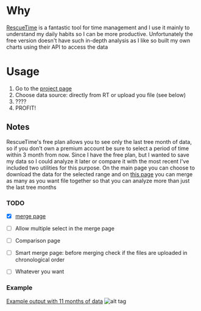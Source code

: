 # Why

[RescueTime](www.rescuetime.com) is a fantastic tool for time management and I use it mainly to understand my daily habits so I can be more productive.
Unfortunately the free version doesn't have such in-depth analysis as I like so built my own charts using their API to access the data

# Usage

1.  Go to the [project page](http://ilbonte.github.io/rescuetime-again/)
2.  Choose data source: directly from RT or upload you file (see below)
3.  ????
4.  PROFIT!

## Notes

RescueTime's free plan allows you to see only the last tree month of data, so if you don't own a premium account be sure to select a period of time within 3 month from now.
Since I have the free plan, but I wanted to save my data so I could analyze it later or compare it with the most recent I've included two utilities for this purpose. On the main page you can choose to download the data for the selected range and on [this page](http://ilbonte.github.io/rescuetime-again/merge.html) you can merge as many as you want file together so that you can analyze more than just the last tree months





### TODO


- [x] [merge page](http://ilbonte.github.io/rescuetime-again/merge.html)
- [ ] Allow multiple select in the merge page
- [ ] Comparison page
- [ ] Smart merge page: before merging check if the files are uploaded in chronological order
- [ ] Whatever you want


### Example
[Example output with 11 months of data](http://i.imgur.com/h1PElrI.png)
![alt tag](http://i.imgur.com/h1PElrI.png)

